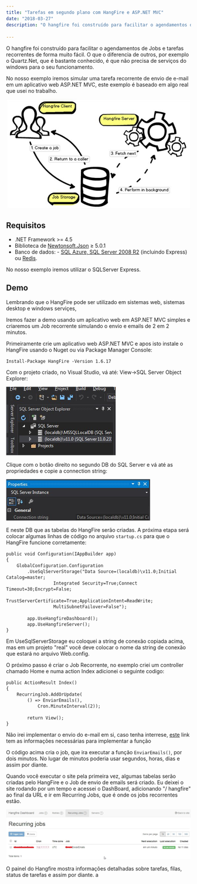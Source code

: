 ```yaml
---
title: "Tarefas em segundo plano com HangFire e ASP.NET MVC"
date: "2018-03-27"
description: "O hangfire foi construído para facilitar o agendamentos de Jobs e tarefas recorrentes de forma muito fácil. O que o diferencia de outros, por exemplo o Quartz.Net, que é bastante conhecido, é que não precisa de serviços do windows para o seu funcionamento."

---
```


O hangfire foi construído para facilitar o agendamentos de Jobs e tarefas recorrentes de forma muito fácil. O que o diferencia de outros, por exemplo o Quartz.Net, que é bastante conhecido, é que não precisa de serviços do windows para o seu funcionamento.

No nosso exemplo iremos simular uma tarefa recorrente de envio de e-mail em um aplicativo web ASP.NET MVC, este exemplo é baseado em algo real que usei no trabalho.

![enter image description here](https://raw.githubusercontent.com/CassioPimentel/cassiopimentel.github.io/master/images/hangfire-aspnet/hangfire.jpg)

## Requisitos

 - .NET Framework >= 4.5
 - Biblioteca de [Newtonsoft.Json](https://www.nuget.org/packages/Newtonsoft.Json/) ≥ 5.0.1
 - Banco de dados: -   [SQL Azure, SQL Server 2008 R2](http://docs.hangfire.io/en/latest/configuration/using-sql-server.html) (incluindo Express) ou [Redis](http://docs.hangfire.io/en/latest/configuration/using-redis.html). 

 No nosso exemplo iremos utilizar o SQLServer Express.

## Demo

Lembrando que o HangFire pode ser utilizado em sistemas web, sistemas desktop e windows serviçes,

Iremos fazer a demo usando um aplicativo web em ASP.NET MVC simples e criaremos um Job recorrente simulando o envio e emails de 2 em 2 minutos.

Primeiramente crie um aplicativo web ASP.NET MVC e apos isto instale o HangFire usando o Nuget ou via Package Manager Console:

    Install-Package HangFire -Version 1.6.17

Com o projeto criado, no Visual Studio, vá até: View->SQL Server Object Explorer:

![enter image description here](https://raw.githubusercontent.com/CassioPimentel/cassiopimentel.github.io/master/images/hangfire-aspnet/SQL%20SERVER%20LOCAL.jpg)

Clique com o botão direito no segundo DB do SQL Server e vá até as propriedades e copie a connection string:

![enter image description here](https://raw.githubusercontent.com/CassioPimentel/cassiopimentel.github.io/master/images/hangfire-aspnet/CONECTION%20STRING.jpg)

E neste DB que as tabelas do HangFire serão criadas. A próxima etapa será colocar algumas linhas de código no arquivo `startup.cs` para que o HangFire funcione corretamente:

    public void Configuration(IAppBuilder app)
    {
	    GlobalConfiguration.Configuration
	    	.UseSqlServerStorage("Data Source=(localdb)\v11.0;Initial Catalog=master;
				      Integrated Security=True;Connect Timeout=30;Encrypt=False;
				      TrustServerCertificate=True;ApplicationIntent=ReadWrite;
				      MultiSubnetFailover=False");
    
            app.UseHangfireDashboard();
            app.UseHangfireServer();
    }

Em UseSqlServerStorage eu coloquei a string de conexão copiada acima, mas em um projeto "real" você deve colocar o nome da string de conexão que estará no arquivo Web.config.

O próximo passo é criar o Job Recorrente, no exemplo criei um controller chamado Home e numa action Index adicionei o seguinte codigo:

    public ActionResult Index()
    {
	    RecurringJob.AddOrUpdate(
	        () => EnviarEmails(),
                Cron.MinuteInterval(2));
                
            return View();
    }
    
Não irei implementar o envio do e-mail em si, caso tenha interrese, [este](https://stackoverflow.com/questions/9201239/send-e-mail-via-smtp-using-c-sharp) link tem as informações necessárias para implementar a função

O código acima cria o job, que ira executar  a função `EnviarEmails()`, por dois minutos. No lugar de minutos poderia usar segundos, horas, dias e assim por diante.

Quando você executar o site pela primeira vez, algumas tabelas serão criadas pelo HangFire e o Job de envio de emails será criado. Eu deixei o site rodando por um tempo e acessei o DashBoard, adicionando "/ hangfire" ao final da URL e ir em Recurring Jobs, que é onde os jobs recorrentes estão.
	
![enter image description here](https://raw.githubusercontent.com/CassioPimentel/cassiopimentel.github.io/master/images/hangfire-aspnet/dasboard.jpg)

O painel do Hangfire mostra informações detalhadas sobre tarefas, filas, status de tarefas e assim por diante.
a
